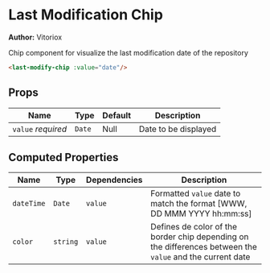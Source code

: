 # Last Modification Chip

**Author:** Vitoriox

Chip component for visualize the last modification date of the repository

```html
<last-modify-chip :value="date"/>
```

## Props

| Name               | Type   | Default | Description          |
|--------------------|--------|---------|----------------------|
| `value` *required* | `Date` | Null    | Date to be displayed |

## Computed Properties

| Name       | Type     | Dependencies | Description                                                                                               |
|------------|----------|--------------|-----------------------------------------------------------------------------------------------------------|
| `dateTime` | `Date`   | `value`      | Formatted `value` date to match the format [WWW, DD MMM YYYY hh:mm:ss]                                    |
| `color`    | `string` | `value`      | Defines de color of the border chip depending on the differences between the `value` and the current date |

